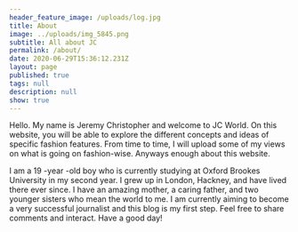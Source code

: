 ```yaml
---
header_feature_image: /uploads/log.jpg
title: About
image: ../uploads/img_5845.png
subtitle: All about JC
permalink: /about/
date: 2020-06-29T15:36:12.231Z
layout: page
published: true
tags: null
description: null
show: true
---
```

 Hello. My name is Jeremy Christopher and welcome to JC World. On this website, you will be able to explore the different concepts and ideas of specific fashion features. From time to time, I will upload some of my views on what is going on fashion-wise. Anyways enough about this website. 

I am a 19 -year -old boy who is currently studying at Oxford Brookes University in my second year. I grew up in London, Hackney, and have lived there ever since. I have an amazing mother, a caring father, and two younger sisters who mean the world to me. I am currently aiming to become a very successful journalist and this blog is my first step. Feel free to share comments and interact. Have a good day!